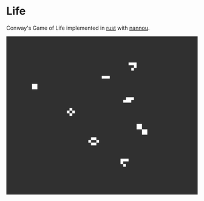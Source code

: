# Life

Conway's Game of Life implemented in [rust](https://www.rust-lang.org/) with [nannou](https://nannou.cc/).

![black background with small white squares: A screenshot of the game](images/life.PNG)